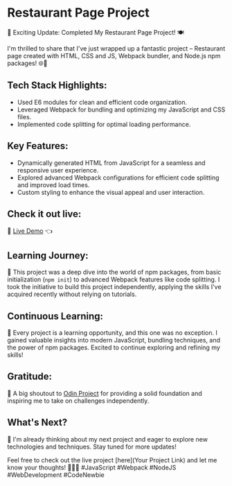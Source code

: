 # Restaurant Page Project

🚀 Exciting Update: Completed My Restaurant Page Project! 🍽️

I'm thrilled to share that I've just wrapped up a fantastic project – Restaurant page created with HTML, CSS and JS, Webpack bundler, and Node.js npm packages! 🌐🚀

## Tech Stack Highlights:

- Used E6 modules for clean and efficient code organization.
- Leveraged Webpack for bundling and optimizing my JavaScript and CSS files.
- Implemented code splitting for optimal loading performance.

## Key Features:

- Dynamically generated HTML from JavaScript for a seamless and responsive user experience.
- Explored advanced Webpack configurations for efficient code splitting and improved load times.
- Custom styling to enhance the visual appeal and user interaction.

## Check it out live:

🔗 [Live Demo](https://michalosman.github.io/restaurant-page/) :point_left:

## Learning Journey:

🙌 This project was a deep dive into the world of npm packages, from basic initialization (`npm init`) to advanced Webpack features like code splitting. I took the initiative to build this project independently, applying the skills I've acquired recently without relying on tutorials.

## Continuous Learning:

🌱 Every project is a learning opportunity, and this one was no exception. I gained valuable insights into modern JavaScript, bundling techniques, and the power of npm packages. Excited to continue exploring and refining my skills!

## Gratitude:

🤝 A big shoutout to [Odin Project](https://www.theodinproject.com/) for providing a solid foundation and inspiring me to take on challenges independently.

## What's Next?

🚀 I'm already thinking about my next project and eager to explore new technologies and techniques. Stay tuned for more updates!

Feel free to check out the live project [here](Your Project Link) and let me know your thoughts! 🚀👨‍💻 #JavaScript #Webpack #NodeJS #WebDevelopment #CodeNewbie
